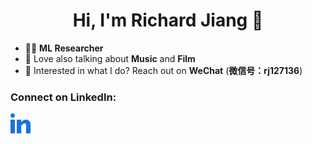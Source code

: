 <h1 align="center" padding-bottom="30px">Hi, I'm Richard Jiang 👋</h1>

- 👨‍💻 **ML Researcher**
- 🎨 Love also talking about **Music** and **Film**
- 📧 Interested in what I do? Reach out on **WeChat** (**微信号：rj127136**)

### Connect on LinkedIn:
<a href="https://www.linkedin.com/in/richard-jiang-ba5349305"><img src="linked-in-alt.svg" alt="Connect on LinkedIn" width="32" height="32"></a>
